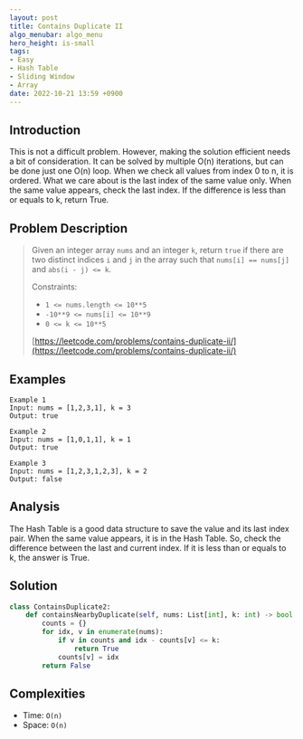 ```yaml
---
layout: post
title: Contains Duplicate II
algo_menubar: algo_menu
hero_height: is-small
tags:
- Easy
- Hash Table
- Sliding Window
- Array
date: 2022-10-21 13:59 +0900
---
```

## Introduction
This is not a difficult problem.
However, making the solution efficient needs a bit of consideration.
It can be solved by multiple O(n) iterations, but can be done just one O(n) loop.
When we check all values from index 0 to n, it is ordered.
What we care about is the last index of the same value only.
When the same value appears, check the last index.
If the difference is less than or equals to k, return True.

## Problem Description
> Given an integer array `nums` and an integer `k`, return `true` if there are two distinct indices `i` and `j` in the
> array such that `nums[i] == nums[j]` and `abs(i - j) <= k`.
>
> Constraints:
> - `1 <= nums.length <= 10**5`
> - `-10**9 <= nums[i] <= 10**9`
> - `0 <= k <= 10**5`
>
> [https://leetcode.com/problems/contains-duplicate-ii/](https://leetcode.com/problems/contains-duplicate-ii/)

## Examples
```
Example 1
Input: nums = [1,2,3,1], k = 3
Output: true
```

```
Example 2
Input: nums = [1,0,1,1], k = 1
Output: true
```

```
Example 3
Input: nums = [1,2,3,1,2,3], k = 2
Output: false
```

## Analysis
The Hash Table is a good data structure to save the value and its last index pair.
When the same value appears, it is in the Hash Table.
So, check the difference between the last and current index.
If it is less than or equals to k, the answer is True.

## Solution
```python
class ContainsDuplicate2:
    def containsNearbyDuplicate(self, nums: List[int], k: int) -> bool:
        counts = {}
        for idx, v in enumerate(nums):
            if v in counts and idx - counts[v] <= k:
                return True
            counts[v] = idx
        return False
```

## Complexities
- Time: `O(n)`
- Space: `O(n)`

